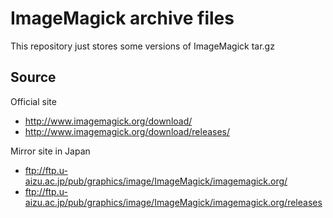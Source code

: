 # ImageMagick archive files

This repository just stores some versions of ImageMagick tar.gz

## Source

Official site

* http://www.imagemagick.org/download/
* http://www.imagemagick.org/download/releases/

Mirror site in Japan

* ftp://ftp.u-aizu.ac.jp/pub/graphics/image/ImageMagick/imagemagick.org/
* ftp://ftp.u-aizu.ac.jp/pub/graphics/image/ImageMagick/imagemagick.org/releases

